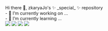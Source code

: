 <!-- ### Hi there 👋 -->
<div>
  Hi there 👋, zkaryaJo's ✨ _special_ ✨ repository
</div>
<div>
- 🔭 I’m currently working on ...
</div>
<div>
- 🌱 I’m currently learning ...
  
</div>
<div> 
 
</div>
<div>
  <img src="https://img.shields.io/badge/Spring-6DB33F?style=flat&logo=Spring&logoColor=white"/>
  <img src="https://img.shields.io/badge/SpringBoot-6DB33F?style=flat&logo=SpringBoot&logoColor=white"/>
  <img src="https://img.shields.io/badge/Mysql-4479A1?style=flat&logo=Mysql&logoColor=white" />
  <img src="https://img.shields.io/badge/MariaDB-003545?style=flat&logo=MariaDB&logoColor=white" />
</div>

<!--
**zkaryaJo/zkaryaJo** is a ✨ _special_ ✨ repository because its `README.md` (this file) appears on your GitHub profile.

Here are some ideas to get you started:

- 🔭 I’m currently working on ...
- 🌱 I’m currently learning ...
- 👯 I’m looking to collaborate on ...
- 🤔 I’m looking for help with ...
- 💬 Ask me about ...
- 📫 How to reach me: ...
- 😄 Pronouns: ...
- ⚡ Fun fact: ...
-->
